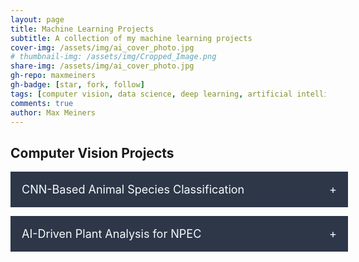 ```yaml
---
layout: page
title: Machine Learning Projects
subtitle: A collection of my machine learning projects
cover-img: /assets/img/ai_cover_photo.jpg
# thumbnail-img: /assets/img/Cropped_Image.png
share-img: /assets/img/ai_cover_photo.jpg
gh-repo: maxmeiners
gh-badge: [star, fork, follow]
tags: [computer vision, data science, deep learning, artificial intelligence, projects]
comments: true
author: Max Meiners
---
```


<style>
  .accordion {
    margin-bottom: 1em;
  }

  .accordion input[type="checkbox"] {
    display: none;
  }

  /* Accordion label styling */
  .accordion label {
    background-color: #2D3748; /* Match navbar color */
    color: #F7FAFC; /* Match navbar text color */
    cursor: pointer;
    padding: 18px;
    width: 100%;
    border: none;
    text-align: left;
    outline: none;
    font-size: 18px;
    transition: background-color 0.4s ease;
    display: block;
  }

  /* Hover effect for label */
  .accordion label:hover {
    background-color: #A0AEC0; /* Match navbar border color for hover */
  }

  /* Symbol for dropdown state */
  .accordion label:after {
    content: '+';
    float: right;
  }

  .accordion input:checked + label:after {
    content: '-';
  }

  /* Content section styling */
  .accordion .content {
    height: 0;
    overflow: hidden;
    transition: height 0.4s ease;
    background-color: #F0F4F8; /* Match page background color */
  }

  /* When accordion is open */
  .accordion input:checked + label + .content {
    height: auto;
    padding: 18px;
    border-top: 1px solid #A0AEC0; /* Match navbar border color */
  }

  /* Links within content */
  .accordion .content a {
    color: #FF6B6B; /* Match link color */
  }

  /* Hover effect for links */
  .accordion .content a:hover {
    color: #FF8E72; /* Match hover color */
  }
</style>

<h2>Computer Vision Projects</h2>

<div class="accordion">
  <input type="checkbox" id="image_recognition" />
  <label for="image_recognition">CNN-Based Animal Species Classification</label>
  <div class="content">
    <h3><strong>CNN-Based Animal Species Classification</strong></h3>
    <p>This project involved developing a Convolutional Neural Network (CNN) model to classify images of different animal species using TensorFlow and Keras. I specifically chose to build an image classifier capable of distinguishing between cheetahs, foxes, hyenas, lions, tigers, and wolves. The project aimed to create a robust model that could accurately classify images into these categories. The dataset was preprocessed using Python libraries such as OpenCV, and additional image manipulation was done using the Keras ImageDataGenerator to improve model performance.
    </p>
    <p>
      As part of this project, I also developed a small (non-working) application for users to what kind of animal they have spotted. The app is called "In the W(A.)I.ld". The application would then classify the animal and display the area of the image that the model paid the most attention to in order to classify it into its specific class. In addition, the app included a small game, where users were given an animal image and had to assign it to one of the six classes (Cheetah, Fox, Hyena, Lion, Tiger, Wolf). This interactive feature was designed to make the project more engaging while demonstrating the practical use of the CNN model.
    </p>

    <h4>Interactive Application</h4>
    <p>
      Below is the interactive application I created. You can try the app here:
    </p>
    
    <iframe src="/assets/app/preview.html" width="800" height="600" frameborder="0" allowfullscreen="true"></iframe>


    <h4>Key Findings:</h4>
    <ul>
      <li>The CNN model achieved high accuracy in classifying the different animal species, with the best model achieving over 90% accuracy on the validation set.</li>
      <li>Grad-CAM provided useful visual explanations of which parts of the image the model was focusing on to make predictions, helping to interpret the results.</li>
      <li>Data augmentation significantly improved model performance by preventing overfitting, especially in the case of smaller datasets.</li>
    </ul>

    <h4>Skills Gained:</h4>
    <ul>
      <li><strong>Deep learning and CNN architecture</strong> using TensorFlow and Keras to build and train animal species classification models.</li>
      <li><strong>Image processing</strong> using OpenCV and Skimage for data preprocessing and augmentation.</li>
      <li><strong>Model interpretability</strong> through Grad-CAM and LIME to visualize and explain model decisions.</li>
      <li><strong>Application development</strong> to create an interactive image classification tool and a game for user engagement.</li>
      <li><strong>GPU configuration and optimization</strong> for training deep learning models using TensorFlow.</li>
    </ul>

    <p>
      You can view the full code for this project in my Jupyter Notebook here: <a href="https://nbviewer.org/github/MaxMeiners/maxmeiners.github.io/blob/master/Year%201%20ADS%26AI%20repositories/Project%203/Deliverables/Creative-Brief-CNN.ipynb" target="_blank">NBViewer link</a>.
    </p>
  </div>
</div>


<div class="accordion">
  <input type="checkbox" id="npec" />
  <label for="npec">AI-Driven Plant Analysis for NPEC</label>
  <div class="content">
    <h3><strong>AI-Driven Plant Analysis for the Netherlands Plant Eco-phenotyping Center (NPEC)</strong></h3>
    <p>
      For this project, I worked in collaboration with the <strong>Netherlands Plant Eco-phenotyping Center (NPEC)</strong>, through my association with Breda University of Applied Sciences. The project's primary objective was to revolutionize plant phenotyping by integrating computer vision and robotics to enhance plant root analysis and improve automation in precision inoculation.
    </p>
    
    <p>
      To address plant phenotyping challenges, computer vision techniques were employed to isolate Petri dishes from background noise and perform semantic segmentation of plant components like seeds, shoots, and roots. With a refined and preprocessed dataset, I developed a machine learning model capable of accurately predicting masks for different plant structures. This allowed for instance segmentation, which identified individual plants in the images and facilitated detailed measurements, such as root length and the precise localization of root tips—a critical step in assessing plant growth and traits.
    </p>

    <p>
      In parallel with the computer vision work, the robotics aspect of the project focused on automating the delivery of inoculants to the identified plant root tips. I simulated and developed a precision liquid handling robot that was programmed using a PID controller for accurate liquid dispensing. The robot was integrated with the computer vision system, enabling it to locate and deliver the liquid to targeted areas on the Petri dish. This demonstrated how vision-based analysis could be seamlessly combined with robotic automation, allowing for precise interventions in plant phenotyping experiments.
    </p>

    <p>
      Additionally, I incorporated reinforcement learning to enhance the robot’s navigation and precision. By designing appropriate reward functions and conducting hyperparameter tuning, I ensured that the robot could autonomously navigate to the correct root tips for liquid delivery. The integration of reinforcement learning further improved the system's efficiency, as the robot learned to optimize its path and actions based on real-time feedback.
    </p>

    <h4>Key Findings:</h4>
    <ul>
      <li>The computer vision model was able to achieve high accuracy in isolating plant structures, particularly roots, enabling more efficient plant trait analysis.</li>
      <li>The liquid handling robot demonstrated precise inoculation capabilities when integrated with vision-based localization, enhancing automation in plant phenotyping.</li>
      <li>Reinforcement learning significantly improved the robot’s precision in liquid delivery, ensuring accurate targeting of plant root tips.</li>
      <li>The combination of machine learning, computer vision, and robotics proved to be an effective approach for automated plant phenotyping.</li>
    </ul>

    <p>
      The project culminated in a comprehensive technical report, which documented the methodologies used for dataset acquisition and preprocessing, and detailed the computer vision and robotics pipelines. The report included a flowchart that depicted the overall workflow and performance metrics that evaluated the accuracy of root segmentation, robot precision, and the effectiveness of reinforcement learning in task execution.
    </p>

    <h4>Skills Gained:</h4>
    <ul>
      <li><strong>Robotics</strong>: Developed and simulated a robot with a PID controller for precise inoculation tasks.</li>
      <li><strong>Computer Vision</strong>: Applied segmentation techniques to isolate plant structures, enabling accurate plant root phenotyping.</li>
      <li><strong>Reinforcement Learning</strong>: Crafted reward functions and optimized RL models for autonomous robot navigation and liquid delivery.</li>
      <li><strong>Machine Learning</strong>: Built predictive models for plant segmentation and collaborated on enhancing robotics through ML integration.</li>
    </ul>

    <p>
      The outcomes of this project demonstrated the successful synergy between computer vision and robotics, advancing automated plant phenotyping. The technical report and findings offered a valuable contribution to NPEC's goal of improving plant analysis through AI technologies.
    </p>
  </div>
</div>